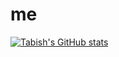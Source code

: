 # me

[![Tabish's GitHub stats](https://github-readme-stats.vercel.app/api?username=tabishiqbal)](https://github.com/tabishiqbal/github-readme-stats)
